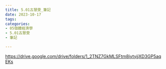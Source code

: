 ```yaml
---
title: 5.01古慧雯_筆記
date: 2023-10-17
tags: 
categories:
- 05個體經濟學
- 5.01古慧雯
- 筆記

---
```

https://drive.google.com/drive/folders/1_2TNZ7GkMLSFtm8iytyjjXD3GP5aqEKs
